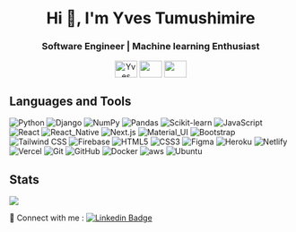<h1 align="center">Hi 👋, I'm Yves Tumushimire</h1>
<h3 align="center">Software Engineer | Machine learning Enthusiast </h3>


<p align="center">
<a href="https://www.linkedin.com/in/tumushimire-yves/" target="blank"><img align="center" src="https://cdn.jsdelivr.net/npm/simple-icons@3.0.1/icons/linkedin.svg" alt="Yves Tumushimire" height="30" width="40" /></a>
<a href = "https://twitter.com/yvestumushimire"><img align="center" src="https://simpleicons.org/icons/twitter.svg" height="30" width="40" /></a>
 <a href = "mailto: yvestumushimire@gmail.com"><img align="center" src="https://simpleicons.org/icons/gmail.svg" height="30" width="40" /></a>
</p>


## Languages and Tools

<p>

![Python](https://img.shields.io/badge/-Python-black?style=flat-square&logo=python)
![Django](https://img.shields.io/badge/-Django-black?style=flat-square&logo=django)
![NumPy](https://img.shields.io/badge/-NumPy-black?style=flat-square&logo=numpy)
![Pandas](https://img.shields.io/badge/-Pandas-black?style=flat-square&logo=pandas)
![Scikit-learn](https://img.shields.io/badge/-Scikit_learn-black?style=flat-square&logo=scikit-learn)
![JavaScript](https://img.shields.io/badge/-JavaScript-black?style=flat-square&logo=javascript)
![React](https://img.shields.io/badge/-React-black?style=flat-square&logo=react)
![React_Native](https://img.shields.io/badge/-React_Native-black?style=flat-square&logo=react)
![Next.js](https://img.shields.io/badge/-Next-black?style=flat-square&logo=Next.js)
![Material_UI](https://img.shields.io/badge/-Material_UI-black?style=flat-square&logo=material-ui)
![Bootstrap](https://img.shields.io/badge/-Bootstrap-black?style=flat-square&logo=bootstrap)
![Tailwind CSS](https://img.shields.io/badge/-Tailwind-black?style=flat-square&logo=tailwindcss)
![Firebase](https://img.shields.io/badge/-Firebase-black?style=flat-square&logo=Firebase)
![HTML5](https://img.shields.io/badge/-HTML5-black?style=flat-square&logo=html5&logoColor=white)
![CSS3](https://img.shields.io/badge/-CSS3-black?style=flat-square&logo=css3)
![Figma](https://img.shields.io/badge/-Figma-black?style=flat-square&logo=figma)
![Heroku](https://img.shields.io/badge/-Heroku-black?style=flat-square&logo=heroku)
![Netlify](https://img.shields.io/badge/-Netlify-black?style=flat-square&logo=netlify)
![Vercel](https://img.shields.io/badge/-Vercel-black?style=flat-square&logo=vercel)
![Git](https://img.shields.io/badge/-Git-black?style=flat-square&logo=git)
![GitHub](https://img.shields.io/badge/-GitHub-black?style=flat-square&logo=github)
![Docker](https://img.shields.io/badge/-Docker-black?style=flat-square&logo=docker)
![aws](https://img.shields.io/badge/-AWS-black?style=flat-square&logo=Amazon)
![Ubuntu](https://img.shields.io/badge/-Ubuntu-black?style=flat-square&logo=ubuntu)

</p>

## Stats

<img src="https://cr-ss-service.azurewebsites.net/api/ScreenShot?widget=summary&username=yvestumushimire" />

🙌 Connect with me : [![Linkedin Badge](https://img.shields.io/badge/-Tumushimire_Yves-blue?style=flat-square&logo=Linkedin&logoColor=white&link=https://www.linkedin.com/in/tumushimire-yves/)](https://www.linkedin.com/in/tumushimire-yves/)




